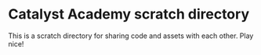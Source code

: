 # Catalyst Academy scratch directory

This is a scratch directory for sharing code and assets with each other. Play nice!